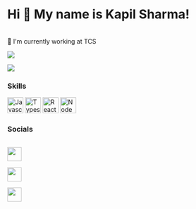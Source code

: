 Hi 👋 My name is Kapil Sharma!
=====================

</br>
🚀  I'm currently working at TCS

<a href="https://twitter.com/kapilsharmaj" target="_blank" rel="noreferrer"><img
                  src="https://img.shields.io/twitter/follow/kapilsharmaj?logo=twitter&style=for-the-badge&color=0891b2&labelColor=1c1917"
                /></a>

<a href="https://www.github.com/kapilsharmaks" target="_blank" rel="noreferrer"><img
                  src="https://img.shields.io/github/followers/kapilsharmaks?logo=github&style=for-the-badge&color=0891b2&labelColor=1c1917" /></a>

### Skills

<p align="left">
                                <a href="https://developer.mozilla.org/en-US/docs/Web/JavaScript" target="_blank" rel="noreferrer"><img src="https://raw.githubusercontent.com/danielcranney/readme-generator/main/public/icons/skills/javascript-colored.svg" width="36" height="36" alt="Javascript" /></a>
                                <a href="https://www.typescriptlang.org/" target="_blank" rel="noreferrer"><img src="https://raw.githubusercontent.com/danielcranney/readme-generator/main/public/icons/skills/typescript-colored.svg" width="36" height="36" alt="Typescript" /></a>
                                <a href="https://reactjs.org/" target="_blank" rel="noreferrer"><img src="https://raw.githubusercontent.com/danielcranney/readme-generator/main/public/icons/skills/react-colored.svg" width="36" height="36" alt="React" /></a>
                                <a href="https://nodejs.org/en/" target="_blank" rel="noreferrer"><img src="https://raw.githubusercontent.com/danielcranney/readme-generator/main/public/icons/skills/nodejs-colored.svg" width="36" height="36" alt="NodeJS" /></a>

</p>
           
                    
### Socials
                  
                  
<p align="left" style="display:flex;">
                          
 <a href="https://www.github.com/kapilsharmaks" target="_blank" rel="noreferrer"><img src="https://raw.githubusercontent.com/danielcranney/readme-generator/main/public/icons/socials/github.svg" width="32" height="32" /></a>
                         
<a href="http://www.instagram.com/its.kapilsharma" target="_blank" rel="noreferrer"><img src="https://raw.githubusercontent.com/danielcranney/readme-generator/main/public/icons/socials/instagram.svg" width="32" height="32" /></a>
                                                   
<a href="https://www.twitter.com/kapilsharmaj" target="_blank" rel="noreferrer"><img src="https://raw.githubusercontent.com/danielcranney/readme-generator/main/public/icons/socials/twitter.svg" width="32" height="32" /></a>

</p>
